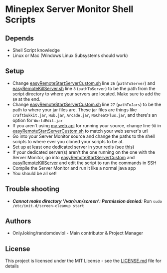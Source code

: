 # Mineplex Server Monitor Shell Scripts

## Depends
* Shell Script knowledge
* Linux or Mac (Windows Linux Subsystems should work)

## Setup
* Change [easyRemoteStartServerCustom.sh](easyRemoteStartServerCustom.sh) line ```26``` (```pathToServer```) and [easyRemoteKillServer.sh](easyRemoteKillServer.sh) line ```8``` (```pathToServer```) to be the path from the script directory to where your servers are located. Make sure to add the ```$9``` at the end.
* Change [easyRemoteStartServerCustom.sh](easyRemoteStartServerCustom.sh) line ```27``` (```pathToJars```) to be the path to where your jar files are. These jar files are things like ```craftbukkit.jar```, ```Hub.jar```, ```Arcade.jar```, ```NoCheatPlus.jar```, and there's an option for ```WorldEdit.jar```
* If you aren't using [my web api](https://github.com/randomdevlol/mineplexnodejs) for running your source, change line ```98``` in [easyRemoteStartServerCustom.sh](easyRemoteStartServerCustom.sh) to match your web server's url
* Go into your Server Monitor source and change the paths to the shell scripts to where ever you cloned your scripts to be at.
* Set up at least one dedicated server in your redis (see [this](https://gist.github.com/randomdevlol/5b36bdf0972b66d9ed6059b786d78d5a))
* If your dedicated server(s) aren't the one running on the one with the Server Monitor, go into [easyRemoteStartServerCustom](easyRemoteStartServerCustom.sh) and [easyRemoteKillServer](easyRemoteKillServer.sh) and edit the script to run the commands in SSH
* Compile the Server Monitor and run it like a normal java app
* You should be all set!

## Trouble shooting
* ***Cannot make directory '/var/run/screen': Permission denied:*** Run ```sudo /etc/init.d/screen-cleanup start```

## Authors
* OnlyJoking/randomdevlol - Main contributor & Project Manager

## License
This project is licensed under the MIT License - see the [LICENSE.md](LICENSE.md) file for details